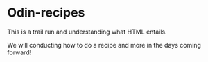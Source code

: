 # Odin-recipes

This is a trail run and understanding what HTML entails.

We will conducting how to do a recipe and more in the days coming forward!